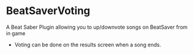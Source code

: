 # BeatSaverVoting
A Beat Saber Plugin allowing you to up/downvote songs on BeatSaver from in game
- Voting can be done on the results screen when a song ends.
